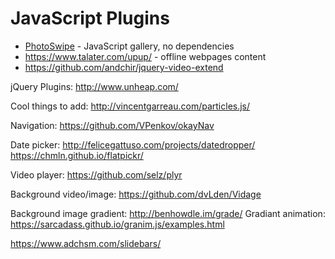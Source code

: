 # JavaScript Plugins

* [PhotoSwipe](http://photoswipe.com/) - JavaScript gallery, no dependencies
* https://www.talater.com/upup/ - offline webpages content
* https://github.com/andchir/jquery-video-extend


jQuery Plugins: http://www.unheap.com/



Cool things to add:
http://vincentgarreau.com/particles.js/


Navigation:
https://github.com/VPenkov/okayNav

Date picker: http://felicegattuso.com/projects/datedropper/
https://chmln.github.io/flatpickr/


Video player:
https://github.com/selz/plyr

Background video/image:
https://github.com/dvLden/Vidage


Background image gradient: 
http://benhowdle.im/grade/
Gradiant animation: https://sarcadass.github.io/granim.js/examples.html


https://www.adchsm.com/slidebars/
